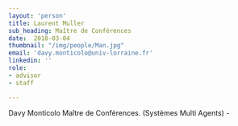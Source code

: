 ```yaml
---
layout: 'person'
title: Laurent Muller
sub_heading: Maître de Conférences
date:  2018-03-04
thumbnail: "/img/people/Man.jpg"
email: 'davy.monticolo@univ-lorraine.fr'
linkedin: ''
role:
- advisor
- staff

---
```


Davy Monticolo
Maître de Conférences. (Systèmes Multi Agents) - 
